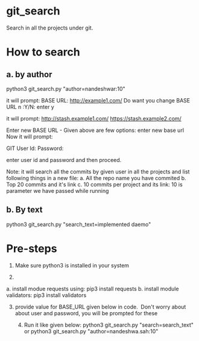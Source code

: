 # git_search
Search in all the projects under git. 

# How to search
a. by author
--------------
python3 git_search.py "author=nandeshwar:10"


it will prompt:
BASE URL: http://example1.com/
Do want you change BASE URL n :Y/N:
enter y

it will prompt: 
http://stash.example1.com/
https://stash.example2.com/

Enter new BASE URL - Given above are few options:
enter new base url
Now it will prompt: 

GIT User Id:
Password:

enter user id and password and then proceed.

Note: it will search all the commits by given user in all the projects and list following things in a new file: 
a. All the repo name you have commited 
b. Top 20 commits and it's link
c. 10 commits per project and its link: 10 is parameter we have passed while running 


b. By text
-----------
python3 git_search.py "search_text=implemented daemo"

# Pre-steps

1. Make sure python3 is installed in your system

2.
 a. install modue requests using: pip3 install requests
 b. install module validators: pip3 install validators
 
3. provide value for BASE_URL given below in code.
  Don't worry about about user and password, you will be prompted for these
	
	4. Run it like given below:
  python3 git_search.py "search=search_text"
or
python3 git_search.py "author=nandeshwa.sah:10"
